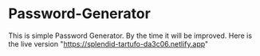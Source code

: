 # Password-Generator
This is simple Password Generator. By the time it will be improved.
Here is the live version "https://splendid-tartufo-da3c06.netlify.app"
